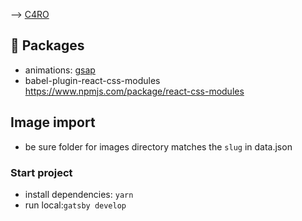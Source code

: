 --> [C4RO](https://c4ro.com/)

## 🚀 Packages

- animations: [gsap](https://greensock.com/gsap/)
- babel-plugin-react-css-modules
  https://www.npmjs.com/package/react-css-modules

## Image import
- be sure folder for images directory matches the `slug` in data.json

### Start project
- install dependencies: `yarn`
- run local:`gatsby develop` 



